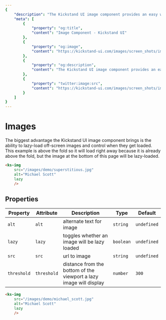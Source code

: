 ```yaml
---
{
    "description": "The Kickstand UI image component provides an easy way to implement lazy-loading for your images.",
    "meta": [
        {
            "property": "og:title",
            "content": "Image Component - Kickstand UI"
        },
        {
            "property": "og:image",
            "content": "https://kickstand-ui.com/images/screen_shots/images.png"
        },
        {
            "property": "og:description",
            "content": "The Kickstand UI image component provides an easy way to implement lazy-loading for your images."
        },
        {
            "property": "twitter:image:src",
            "content": "https://kickstand-ui.com/images/screen_shots/images.png"
        }
    ]
}
---
```


# Images

The biggest advantage the Kickstand UI image component brings is the ability to lazy-load off-screen images and control when they get loaded. This example is above the fold so it will load right away because it is already above the fold, but the image at the bottom of this page will be lazy-loaded.

<div class="my-xl text-center">
    <ks-img
        src="/images/demo/superstitious.jpg"
        alt="Michael Scott"
        class="w-75"
        lazy
        />
</div>

```html
<ks-img
    src="/images/demo/superstitious.jpg"
    alt="Michael Scott"
    lazy
    />
```

## Properties

| Property    | Attribute   | Description                                                        | Type      | Default     |
| ----------- | ----------- | ------------------------------------------------------------------ | --------- | ----------- |
| `alt`       | `alt`       | alternate text for image                                           | `string`  | `undefined` |
| `lazy`      | `lazy`      | toggles whether an image will be lazy loaded                       | `boolean` | `undefined` |
| `src`       | `src`       | url to image                                                       | `string`  | `undefined` |
| `threshold` | `threshold` | distance from the bottom of the viewport a lazy image will display | `number`  | `300`       |

<div class="my-xl text-center">
    <ks-img
        src="/images/demo/michael_scott.jpg"
        alt="Michael Scott"
        class="w-50"
        lazy
        />
</div>

```html
<ks-img
    src="/images/demo/michael_scott.jpg"
    alt="Michael Scott"
    lazy
    />
```
